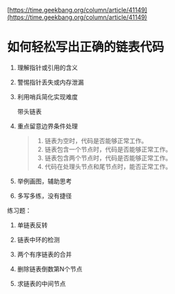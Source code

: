 [https://time.geekbang.org/column/article/41149](https://time.geekbang.org/column/article/41149)

# 如何轻松写出正确的链表代码

1. 理解指针或引用的含义

2. 警惕指针丢失或内存泄漏

3. 利用哨兵简化实现难度

    带头链表
    
4. 重点留意边界条件处理

    > 1. 链表为空时，代码是否能够正常工作。
    > 2. 链表包含一个节点时，代码是否能够正常工作。
    > 3. 链表包含两个节点时，代码是否能够正常工作。
    > 4. 代码在处理头节点和尾节点时，能否正常工作。

5. 举例画图，辅助思考

6. 多写多练，没有捷径


练习题：

1. 单链表反转

2. 链表中环的检测

3. 两个有序链表的合并

4. 删除链表倒数第N个节点

5. 求链表的中间节点